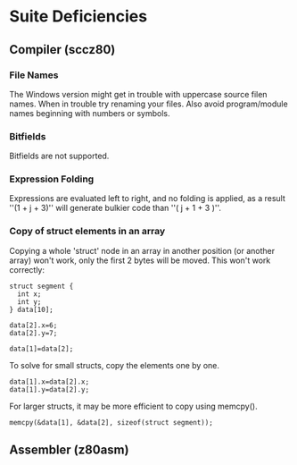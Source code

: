 # Suite Deficiencies

## Compiler (sccz80)

### File Names

The Windows version might get in trouble with uppercase source filen names.
When in trouble try renaming your files.
Also avoid program/module names beginning with numbers or symbols.


### Bitfields

Bitfields are not supported.

### Expression Folding

Expressions are evaluated left to right, and no folding is applied, as a result ''(1 + j + 3)'' will generate bulkier code than ''( j + 1 + 3 )''.


### Copy of struct elements in an array

Copying a whole 'struct' node in an array in another position (or another array) won't work, only the first 2 bytes will be moved.
This won't work correctly:

    struct segment {
      int x;
      int y;
    } data[10];
    
    data[2].x=6;
    data[2].y=7;
    
    data[1]=data[2];

To solve for small structs, copy the elements one by one.

    data[1].x=data[2].x;
    data[1].y=data[2].y;

For larger structs, it may be more efficient to copy using memcpy().

    memcpy(&data[1], &data[2], sizeof(struct segment));

## Assembler (z80asm)
